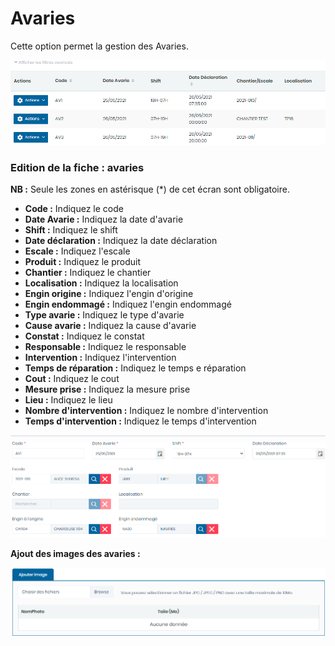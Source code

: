 # Avaries

Cette option permet la gestion des Avaries.

![](../../.gitbook/assets/gestionAvarie.PNG)

### **Edition de la fiche : avaries**

**NB :** Seule les zones en astérisque (\*) de cet écran sont obligatoire.

* **Code :** Indiquez le code
* **Date Avarie :** Indiquez la date d'avarie
* **Shift :** Indiquez le shift
* **Date déclaration :** Indiquez la date déclaration&#x20;
* **Escale :** Indiquez l'escale
* **Produit :** Indiquez le produit
* **Chantier :** Indiquez le chantier
* **Localisation :** Indiquez la localisation
* **Engin origine :** Indiquez l'engin d'origine&#x20;
* **Engin endommagé :** Indiquez l'engin endommagé
* **Type avarie :** Indiquez le type d'avarie
* **Cause avarie :** Indiquez la cause d'avarie
* **Constat :** Indiquez le constat&#x20;
* **Responsable :** Indiquez le responsable&#x20;
* **Intervention :** Indiquez l'intervention&#x20;
* **Temps de réparation :** Indiquez le temps e réparation
* **Cout :** Indiquez le cout&#x20;
* **Mesure prise :** Indiquez la mesure prise
* **Lieu :** Indiquez le lieu
* **Nombre d'intervention :** Indiquez le nombre d'intervention &#x20;
* **Temps d'intervention :** Indiquez le temps d'intervention&#x20;

![](<../../.gitbook/assets/gestionAvarie 1.PNG>)

**Ajout des images des avaries :**

![](<../../.gitbook/assets/gestionAvarie 2.PNG>)
